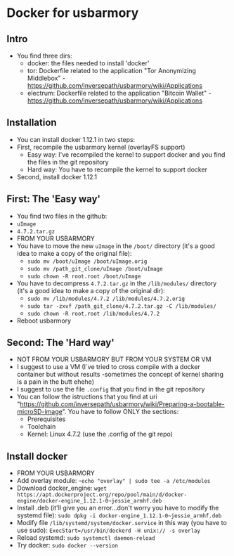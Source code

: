 Docker for usbarmory
====================

## Intro

- You find three dirs:
  - docker: the files needed to install 'docker'
  - tor: Dockerfile related to the application "Tor Anonymizing Middlebox" - https://github.com/inversepath/usbarmory/wiki/Applications
  - electrum: Dockerfile related to the application "Bitcoin Wallet" - https://github.com/inversepath/usbarmory/wiki/Applications

## Installation

- You can install docker 1.12.1 in two steps:
- First, recompile the usbarmory kernel (overlayFS support)
	- Easy way: I've recompiled the kernel to support docker and you find the files in the git repository
	- Hard way: You have to recompile the kernel to support docker
- Second, install docker 1.12.1

## First: The 'Easy way'
- You find two files in the github:
 - `uImage`
 - `4.7.2.tar.gz`
- FROM YOUR USBARMORY
- You have to move the new `uImage` in the `/boot/` directory (it's a good idea to make a copy of the original file):
  - `sudo mv /boot/uImage /boot/uImage.orig`
  - `sudo mv /path_git_clone/uImage /boot/uImage`
  - `sudo chown -R root.root /boot/uImage`
- You have to decompress `4.7.2.tar.gz` in the `/lib/modules/` directory (it's a good idea to make a copy of the original dir):
  - `sudo mv /lib/modules/4.7.2 /lib/modules/4.7.2.orig`
  - `sudo tar -zxvf /path_git_clone/4.7.2.tar.gz -C /lib/modules/`
  - `sudo chown -R root.root /lib/modules/4.7.2`
- Reboot usbarmory

## Second: The 'Hard way'
- NOT FROM YOUR USBARMORY BUT FROM YOUR SYSTEM OR VM
- I suggest to use a VM (I`ve tried to cross compile with a docker container but without results -sometimes the concept of kernel sharing is a pain in the butt ehehe)
- I suggest to use the file `.config` that you find in the git repository
- You can follow the istructions that you find at uri "https://github.com/inversepath/usbarmory/wiki/Preparing-a-bootable-microSD-image". You have to follow ONLY the sections:
	- Prerequisites
	- Toolchain
	- Kernel: Linux 4.7.2 (use the .config of the git repo)

## Install docker
- FROM YOUR USBARMORY
- Add overlay module:
 -`echo "overlay" | sudo tee -a /etc/modules`
- Download docker_engine:
  `wget https://apt.dockerproject.org/repo/pool/main/d/docker-engine/docker-engine_1.12.1-0~jessie_armhf.deb`
- Install .deb (it'll give you an error...don't worry you have to modify the systemd file):
 `sudo dpkg -i docker-engine_1.12.1-0~jessie_armhf.deb`
- Modify file `/lib/systemd/system/docker.service` in this way (you have to use sudo):
  `ExecStart=/usr/bin/dockerd -H unix:// -s overlay`  
- Reload systemd:
 `sudo systemctl daemon-reload`
- Try docker:
 `sudo docker --version`
